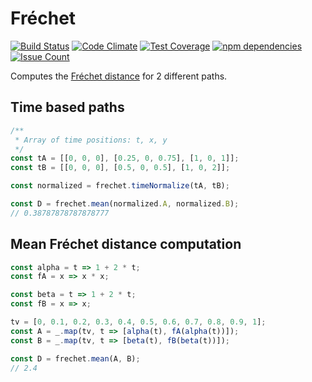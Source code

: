# Fréchet

[![Build Status](https://travis-ci.org/GillesRasigade/frechet.svg?branch=master)](https://travis-ci.org/GillesRasigade/frechet) [![Code Climate](https://codeclimate.com/github/GillesRasigade/pattern/badges/gpa.svg)](https://codeclimate.com/github/GillesRasigade/frechet) [![Test Coverage](https://codeclimate.com/github/GillesRasigade/frechet/badges/coverage.svg)](https://codeclimate.com/github/GillesRasigade/frechet/coverage) [![npm dependencies](https://david-dm.org/GillesRasigade/frechet.svg)](https://david-dm.org/GillesRasigade/frechet.svg) [![Issue Count](https://codeclimate.com/github/GillesRasigade/frechet/badges/issue_count.svg)](https://codeclimate.com/github/GillesRasigade/frechet)

Computes the [Fréchet distance](https://en.wikipedia.org/wiki/Fr%C3%A9chet_distance)
for 2 different paths.

## Time based paths

```js
/**
 * Array of time positions: t, x, y
 */
const tA = [[0, 0, 0], [0.25, 0, 0.75], [1, 0, 1]];
const tB = [[0, 0, 0], [0.5, 0, 0.5], [1, 0, 2]];

const normalized = frechet.timeNormalize(tA, tB);

const D = frechet.mean(normalized.A, normalized.B);
// 0.38787878787878777
```

## Mean Fréchet distance computation

```js
const alpha = t => 1 + 2 * t;
const fA = x => x * x;

const beta = t => 1 + 2 * t;
const fB = x => x;

tv = [0, 0.1, 0.2, 0.3, 0.4, 0.5, 0.6, 0.7, 0.8, 0.9, 1];
const A = _.map(tv, t => [alpha(t), fA(alpha(t))]);
const B = _.map(tv, t => [beta(t), fB(beta(t))]);

const D = frechet.mean(A, B);
// 2.4
```
